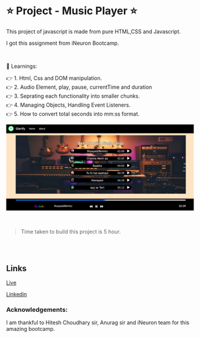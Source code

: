 # ⭐ Project - Music Player  ⭐

This  project of javascript is made from pure HTML,CSS and Javascript.

I got this assignment from iNeuron Bootcamp.

<br>

📌 Learnings:

👉 1\. Html, Css and DOM manipulation. <br>
👉 2\. Audio Element, play, pause, currentTime and duration<br>
👉 3\. Seprating each functionality into smaller chunks.<br>
👉 4\. Managing Objects, Handling Event Listeners.<br>
👉 5\. How to convert total seconds into mm:ss format.<br>



![ScreenShot](screenshot.JPG)

<br>

> Time taken to build this project is 5 hour.

<br><br>

## Links

[Live](https://javascriptmyloancalculator.netlify.app/)

[Linkedin](https://www.linkedin.com/in/pratyush-kesarwani-2b6601171/)

### Acknowledgements:

I am thankful to Hitesh Choudhary sir, Anurag sir and iNeuron team for this amazing bootcamp.
